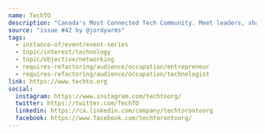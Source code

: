 ```yaml
---
name: TechTO
description: "Canada's Most Connected Tech Community. Meet leaders, share ideas, and connect with people who can open new doors."
source: "issue #42 by @jordyarms"
tags:
  - instance-of/event/event-series
  - topic/interest/technology
  - topic/objective/networking
  - requires-refactoring/audience/occupation/entrepreneur
  - requires-refactoring/audience/occupation/technologist
link: https://www.techto.org
social:
  instagram: https://www.instagram.com/techtoorg/
  twitter: https://twitter.com/TechTO
  linkedin: https://ca.linkedin.com/company/techtorontoorg
  facebook: https://www.facebook.com/techtorontoorg/
---
```


<!-- Community added from GitHub issue #42 -->
